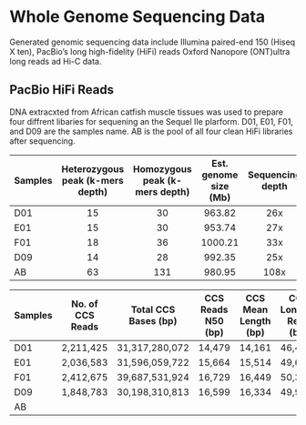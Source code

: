 # Whole Genome Sequencing Data
Generated genomic sequencing data include Illumina paired-end 150 (Hiseq X ten), PacBio’s long high-fidelity (HiFi) reads Oxford Nanopore (ONT)ultra long reads ad Hi-C data.

## PacBio HiFi Reads
DNA extracxted from African catfish muscle tissues was used to prepare four diffrent libaries for sequening an the Sequel IIe plarform. D01, E01, F01, and D09 are the samples name. AB is the pool of all four clean HiFi libraries after sequencing. 

| Samples  | Heterozygous peak (k-mers depth) | Homozygous peak (k-mers depth) | Est. genome size (Mb) | Sequencing depth | Heterozygosity rate |
|---------------|:---------------------------------:|:-------------------------------:|:----------------------:|:--------------------:|:------------------:|
| D01           |                 15                |                30               |          963.82          |          26x         |        1,50%       |
| E01           |                 15                |                30               |          953.74          |          27x         |        1,33%       |
| F01           |                 18                |                36               |          1000.21          |          33x         |        1,00%       |
| D09           |                 14                |                28               |          992.35          |          25x         |        1,18%       |
|  AB        |                 63                |                131              |          980.95             |            108x          |          2.10%          


| Samples | No. of  CCS Reads  | Total CCS Bases (bp) | CCS Reads N50 (bp) | CCS Mean Length (bp) | CCS Longest Read (bp) |
|--------------|--------------------|----------------------|--------------------|----------------------|-----------------------|
| D01          | 2,211,425            | 31,317,280,072          | 14,479              | 14,161                | 46,467                 |
| E01          | 2,036,583            | 31,596,059,722          | 15,664              | 15,514                | 49,697                 |
| F01          | 2,412,675            | 39,687,531,924          | 16,729              | 16,449                | 50,388                 |
| D09          | 1,848,783            | 30,198,310,813          | 16,599              | 16,334                | 49,901                 |
| AB           |                      |                         |                     |                       |                         |

